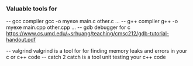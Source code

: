 ### Valuable tools for 

-- gcc compiler
gcc -o myexe main.c other.c ...
-- g++ compiler
g++ -o myexe main.cpp other.cpp ...
-- gdb debugger for c
https://www.cs.umd.edu/~srhuang/teaching/cmsc212/gdb-tutorial-handout.pdf

-- valgrind
valgrind is a tool for for finding memory leaks and errors in your c or c++ code
-- catch 2
catch is a tool unit testing your c++ code
